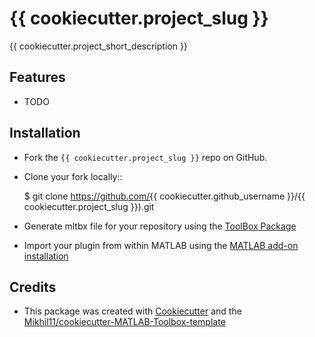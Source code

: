 # {{ cookiecutter.project_slug }}

{{ cookiecutter.project_short_description }}

## Features
* TODO

## Installation
* Fork the `{{ cookiecutter.project_slug }}` repo on GitHub.
* Clone your fork locally::

    $ git clone https://github.com/{{ cookiecutter.github_username }}/{{ cookiecutter.project_slug }}).git
    
* Generate mltbx file for your repository using the [ToolBox Package][5]
* Import your plugin from within MATLAB using the [MATLAB add-on installation][4]


## Credits
* This package was created with [Cookiecutter](https://github.com/audreyr/cookiecutter) and the [Mikhil11/cookiecutter-MATLAB-Toolbox-template](https://github.com/Mikhil11/cookiecutter-MATLAB-Toolbox-template)

[4]: https://in.mathworks.com/help/matlab/ref/matlab.addons.install.html
[5]: https://in.mathworks.com/help/matlab/matlab_prog/create-and-share-custom-matlab-toolboxes.html
